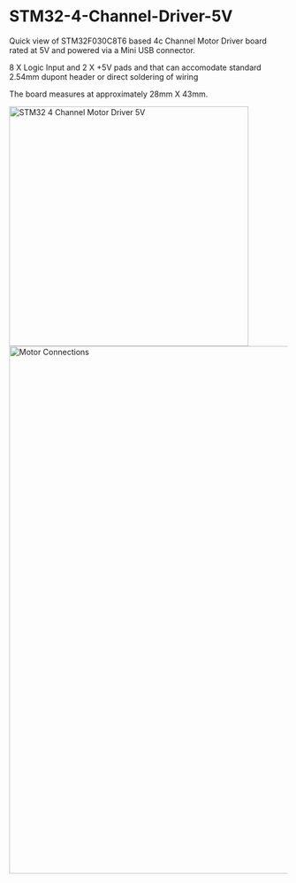 # STM32-4-Channel-Driver-5V

Quick view of STM32F030C8T6 based 4c Channel Motor Driver board rated at 5V and powered via a Mini USB connector.

8 X Logic Input and 2 X +5V pads and that can accomodate standard 2.54mm dupont header or direct soldering of wiring

The board measures at approximately 28mm X 43mm.

<img width="433" alt="STM32 4 Channel Motor Driver 5V" src="https://github.com/gxdeange/STM32-4-Channel-Driver-5V/assets/57690555/e2e58356-df99-40ed-b503-f2b285e8e8dd">  <img width="953" alt="Motor Connections" src="https://github.com/gxdeange/STM32-4-Channel-Driver-5V/assets/57690555/8585ab62-06de-409f-9982-ed3c28404018">

